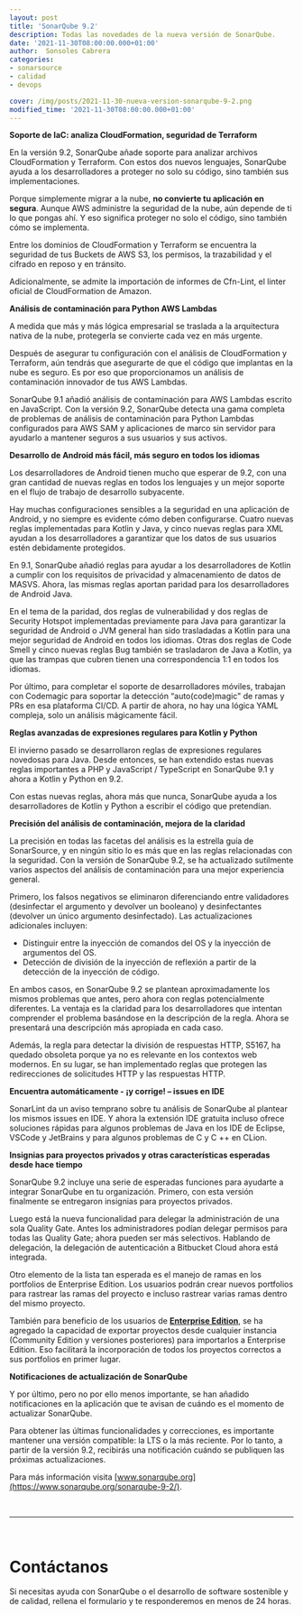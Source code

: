 ```yaml
---
layout: post
title: 'SonarQube 9.2'
description: Todas las novedades de la nueva versión de SonarQube.
date: '2021-11-30T08:00:00.000+01:00'
author:  Sonsoles Cabrera
categories: 
- sonarsource
- calidad
- devops

cover: /img/posts/2021-11-30-nueva-version-sonarqube-9-2.png
modified_time: '2021-11-30T08:00:00.000+01:00'
---
```



**Soporte de IaC: analiza CloudFormation, seguridad de Terraform**

En la versión 9.2, SonarQube añade soporte para analizar archivos CloudFormation y Terraform. Con estos dos nuevos lenguajes, SonarQube ayuda a los desarrolladores a proteger no solo su código, sino también sus implementaciones. 

Porque simplemente migrar a la nube, **no convierte tu aplicación en segura**. Aunque AWS administre la seguridad de la nube, aún depende de ti lo que pongas ahí. Y eso significa proteger no solo el código, sino también cómo se implementa. 

Entre los dominios de CloudFormation y Terraform se encuentra la seguridad de tus Buckets de AWS S3, los permisos, la trazabilidad y el cifrado en reposo y en tránsito. 

Adicionalmente, se admite la importación de informes de Cfn-Lint, el linter oficial de CloudFormation de Amazon.

**Análisis de contaminación para Python AWS Lambdas**

A medida que más y más lógica empresarial se traslada a la arquitectura nativa de la nube, protegerla se convierte cada vez en más urgente. 

Después de asegurar tu configuración con el análisis de CloudFormation y Terraform, aún tendrás que asegurarte de que el código que implantas en la nube es seguro. Es por eso que proporcionamos un análisis de contaminación innovador de tus AWS Lambdas. 

SonarQube 9.1 añadió análisis de contaminación para AWS Lambdas escrito en JavaScript. Con la versión 9.2, SonarQube detecta una gama completa de problemas de análisis de contaminación para Python Lambdas configurados para AWS SAM y aplicaciones de marco sin servidor para ayudarlo a mantener seguros a sus usuarios y sus activos.

**Desarrollo de Android más fácil, más seguro en todos los idiomas**

Los desarrolladores de Android tienen mucho que esperar de 9.2, con una gran cantidad de nuevas reglas en todos los lenguajes y un mejor soporte en el flujo de trabajo de desarrollo subyacente.

Hay muchas configuraciones sensibles a la seguridad en una aplicación de Android, y no siempre es evidente cómo deben configurarse. Cuatro nuevas reglas implementadas para Kotlin y Java, y cinco nuevas reglas para XML ayudan a los desarrolladores a garantizar que los datos de sus usuarios estén debidamente protegidos.

En 9.1, SonarQube añadió reglas para ayudar a los desarrolladores de Kotlin a cumplir con los requisitos de privacidad y almacenamiento de datos de MASVS. Ahora, las mismas reglas aportan paridad para los desarrolladores de Android Java.

En el tema de la paridad, dos reglas de vulnerabilidad y dos reglas de Security Hotspot implementadas previamente para Java para garantizar la seguridad de Android o JVM general han sido trasladadas a Kotlin para una mejor seguridad de Android en todos los idiomas. Otras dos reglas de Code Smell y cinco nuevas reglas Bug también se trasladaron de Java a Kotlin, ya que las trampas que cubren tienen una correspondencia 1:1 en todos los idiomas.

Por último, para completar el soporte de desarrolladores móviles, trabajan con Codemagic para soportar la detección “auto(code)magic" de ramas y PRs en esa plataforma CI/CD. A partir de ahora, no hay una lógica YAML compleja, solo un análisis mágicamente fácil.

**Reglas avanzadas de expresiones regulares para Kotlin y Python**

El invierno pasado se desarrollaron reglas de expresiones regulares novedosas para Java. Desde entonces, se han extendido estas nuevas reglas importantes a PHP y JavaScript / TypeScript en SonarQube 9.1 y ahora a Kotlin y Python en 9.2. 

Con estas nuevas reglas, ahora más que nunca, SonarQube ayuda a los desarrolladores de Kotlin y Python a escribir el código que pretendían.

**Precisión del análisis de contaminación, mejora de la claridad**

La precisión en todas las facetas del análisis es la estrella guía de SonarSource, y en ningún sitio lo es más que en las reglas relacionadas con la seguridad. Con la versión de SonarQube 9.2, se ha actualizado sutilmente varios aspectos del análisis de contaminación para una mejor experiencia general. 

Primero, los falsos negativos se eliminaron diferenciando entre validadores (desinfectar el argumento y devolver un booleano) y desinfectantes (devolver un único argumento desinfectado). Las actualizaciones adicionales incluyen:

-   Distinguir entre la inyección de comandos del OS y la inyección de argumentos del OS.
-   Detección de división de la inyección de reflexión a partir de la detección de la inyección de código.

En ambos casos, en SonarQube 9.2 se plantean aproximadamente los mismos problemas que antes, pero ahora con reglas potencialmente diferentes. La ventaja es la claridad para los desarrolladores que intentan comprender el problema basándose en la descripción de la regla. Ahora se presentará una descripción más apropiada en cada caso.

Además, la regla para detectar la división de respuestas HTTP, S5167, ha quedado obsoleta porque ya no es relevante en los contextos web modernos. En su lugar, se han implementado reglas que protegen las redirecciones de solicitudes HTTP y las respuestas HTTP.

**Encuentra automáticamente - ¡y corrige! – issues en IDE**

SonarLint da un aviso temprano sobre tu análisis de SonarQube al plantear los mismos issues en IDE. Y ahora la extensión IDE gratuita incluso ofrece soluciones rápidas para algunos problemas de Java en los IDE de Eclipse, VSCode y JetBrains y para algunos problemas de C y C ++ en CLion.

**Insignias para proyectos privados y otras características esperadas desde hace tiempo**

SonarQube 9.2 incluye una serie de esperadas funciones para ayudarte a integrar SonarQube en tu organización. Primero, con esta versión finalmente se entregaron insignias para proyectos privados. 

Luego está la nueva funcionalidad para delegar la administración de una sola Quality Gate. Antes los administradores podían delegar permisos para todas las Quality Gate; ahora pueden ser más selectivos. Hablando de delegación, la delegación de autenticación a Bitbucket Cloud ahora está integrada.

Otro elemento de la lista tan esperada es el manejo de ramas en los portfolios de Enterprise Edition. Los usuarios podrán crear nuevos portfolios para rastrear las ramas del proyecto e incluso rastrear varias ramas dentro del mismo proyecto. 

También para beneficio de los usuarios de [**Enterprise Edition**](/sonarqube-enterprise-edition), se ha agregado la capacidad de exportar proyectos desde cualquier instancia (Community Edition y versiones posteriores) para importarlos a Enterprise Edition. Eso facilitará la incorporación de todos los proyectos correctos a sus portfolios en primer lugar.

**Notificaciones de actualización de SonarQube**

Y por último, pero no por ello menos importante, se han añadido notificaciones en la aplicación que te avisan de cuándo es el momento de actualizar SonarQube. 

Para obtener las últimas funcionalidades y correcciones, es importante mantener una versión compatible: la LTS o la más reciente. Por lo tanto, a partir de la versión 9.2, recibirás una notificación cuándo se publiquen las próximas actualizaciones.

Para más información visita [www.sonarqube.org](https://www.sonarqube.org/sonarqube-9-2/).



<br/>
<hr>
<br/>
<!--Calidad de Software Contact Form-->
<div id="contact-form">
	<h1>Contáctanos</h1>
	<p>Si necesitas ayuda con SonarQube o el desarrollo de software sostenible y de calidad, rellena el formulario y te responderemos en menos de 24 horas.</p>
<br/>
<script charset="utf-8" type="text/javascript" src="//js.hsforms.net/forms/shell.js"></script>
<script>
  hbspt.forms.create({
	region: "na1",
	portalId: "7892756",
	formId: "a4e2e0dd-856c-4d56-9b11-0621661fcdaf"
});
</script>
</div>


